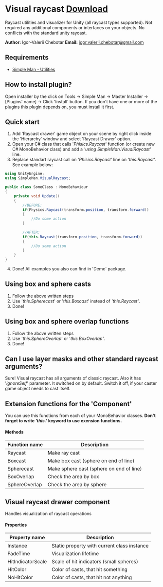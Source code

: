 # Visual raycast [Download](https://github.com/IgorChebotar/VisualRaycast/releases)
Raycast utilities and visualizer for Unity (all raycast types supported). Not required any additional components or interfaces on your objects. No conflicts with the standard unity raycast.
 

**Author:** Igor-Valerii Chebotar
**Email:**  igor.valerii.chebotar@gmail.com


## Requirements
* [Simple Man - Utilities](https://github.com/IgorChebotar/Utilities/releases)


## How to install plugin?
Open installer by the click on Tools -> Simple Man -> Master Installer -> [Plugins' name] -> Click 'Install' button. If you don't have one or more of the plugins this plugin depends on, you must install it first.

## Quick start
1. Add 'Raycast drawer' game object on your scene by right click inside the 'Hierarchy' window and select 'Raycast Drawer' option.
2. Open your C# class that calls '_Phisics.Raycast_' function (or create new C# MonoBehavior class) and add a _'using SimpleMan.VisualRaycast'_ line.
3. Replace standart raycast call on '_Phisics.Raycast_' line on _'this.Raycast'_. See example below:

```C#
using UnityEngine;
using SimpleMan.VisualRaycast;

public class SomeClass : MonoBehaviour
{
    private void Update()
    {
        //BEFORE:
        if(Physics.Raycast(transform.position, transform.forward))
        {
            //Do some action
        }
        
        //AFTER:
        if(this.Raycast(transform.position, transform.forward))
        {
            //Do some action
        }
    }
}
```
4. Done! 
All examples you also can find in 'Demo' package.

## Using box and sphere casts
1. Follow the above written steps
2. Use '_this.Spherecast_' or '_this.Boxcast_' instead of _'this.Raycast'_. 
3. Done! 

## Using box and sphere overlap functions
1. Follow the above written steps
2. Use '_this.SphereOverlap_' or '_this.BoxOverlap'_. 
3. Done! 

## Can I use layer masks and other standard raycast arguments?
Sure! Visual raycast has all arguments of classic raycast. Also it has '_ignoreSelf_' parameter. It switched on by default. Switch it off, if your caster game object needs to cast itself.


## Extension functions for the 'Component'
You can use this functions from each of your MonoBehavior classes. **Don't forget to write _'this.'_ keyword to use exension functions.** 

#### Methods
| Function name | Description                    |
| ------------- | ------------------------------ |
| Raycast |Make ray cast|
| Boxcast |Make box cast (sphere on end of line)|
| Spherecast |Make sphere cast (sphere on end of line)|
| BoxOverlap |Check the area by box|
| SphereOverlap |Check the area by sphere|

## Visual raycast drawer component
Handles visualization of raycast operations

#### Properties
| Property name | Description                    |
| ------------- | ------------------------------ |
| Instance |Static property with current class instance|
| FadeTime |Visualization lifetime|
| HitIndicatorScale |Scale of hit indicators (small spheres)|
| HitColor |Color of casts, that hit something|
| NoHitColor |Color of casts, that hit not anything|


